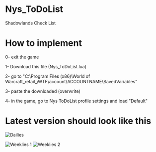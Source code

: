 # Nys_ToDoList
Shadowlands Check List

# How to implement
0- exit the game

1- Download this file (Nys_ToDoList.lua)

2- go to "C:\Program Files (x86)\World of Warcraft\_retail_\WTF\account\ACCOUNTNAME\SavedVariables\"

3- paste the downloaded (overwrite)

4- in the game, go to Nys ToDoList profile settings and load "Default"

# Latest version should look like this

![Dailies](https://i.imgur.com/NHHxoOr.png)

![Weeklies 1](https://i.imgur.com/P0Bsjqg.png) ![Weeklies 2](https://i.imgur.com/JyQHBRf.png)
